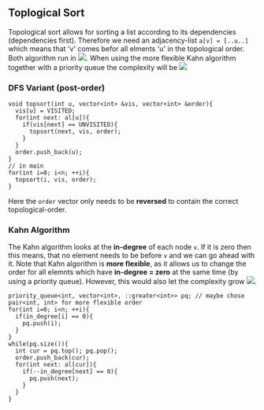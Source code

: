 ## Toplogical Sort

Topological sort allows for sorting a list according to its dependencies (dependencies first).
Therefore we need an adjacency-list `a[v] = [..u..]` which means that 'v' comes befor all elments 'u' in the topological order.
Both algorithm run in <img src="https://render.githubusercontent.com/render/math?math=O( V %2B E)">. When using the more flexible Kahn algorithm together with a priority queue the complexity will be <img src="https://render.githubusercontent.com/render/math?math=O(V \log V %2B E)">

### DFS Variant (post-order)
```
void topsort(int u, vector<int> &vis, vector<int> &order){
  vis[u] = VISITED;
  for(int next: al[u]){
    if(vis[next] == UNVISITED){
      topsort(next, vis, order);
    }
  }
  order.push_back(u);
}
// in main
for(int i=0; i<n; ++i){
  topsort(i, vis, order);
}
```
Here the `order` vector only needs to be **reversed** to contain the correct topological-order.

### Kahn Algorithm
The Kahn algorithm looks at the **in-degree** of each node `v`. If it is zero then this means, that no element needs to be before `v` and we can go ahead with it.
Note that Kahn algorithm is **more flexible**, as it allows us to change the order for all elemnts which have **in-degree = zero** at the same time (by using a priority queue). However, this would also let the complexity grow <img src="https://render.githubusercontent.com/render/math?math=O(V %2B E) \rightarrow O(V \log V %2B E)">.

```
priority_queue<int, vector<int>, ::greater<int>> pq; // maybe chose pair<int, int> for more flexible order
for(int i=0; i<n; ++i){
  if(in_degree[i] == 0){
    pq.push(i); 
  }
}
while(pq.size()){
  int cur = pq.top(); pq.pop();
  order.push_back(cur);
  for(int next: al[cur]){
    if(--in_degree[next] == 0){
      pq.push(next);
    }
  }
}
```
